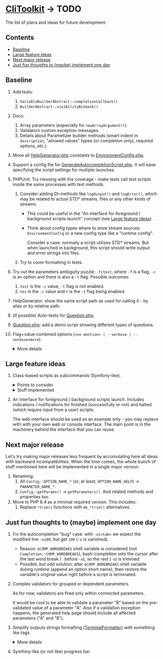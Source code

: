 # [CliToolkit](../README.md) -> TODO

The list of plans and ideas for future development.

## Contents

- [Baseline](#baseline)
- [Large feature ideas](#large-feature-ideas)
- [Next major release](#next-major-release)
- [Just fun thoughts to (maybe) implement one day](#just-fun-thoughts-to-maybe-implement-one-day)

## Baseline

1. Add tests:
    1. `VariableBuilderAbstract::completionCallback()`
    1. `BuilderAbstract::visibilityBitmask()`
1. Docs:
    1. Array parameters (especially for `newArrayArgument()`).
    1. Validators custom exception messages.
    1. Details about Parametizer builder methods
       (smart indent in `description`, "allowed values" types (or completion only), required options, etc.).
1. Move all [HelpGenerator.php](../src/Parametizer/Config/HelpGenerator.php) constants
     to [EnvironmentConfig.php](../src/Parametizer/EnvironmentConfig.php).
1. Support a config file for
   [GenerateAutocompletionScript.php](../tools/cli-toolkit/ScriptClasses/GenerateAutocompletionScript.php). It will ease
   specifying the script settings for multiple launches.
1. PHPUnit: Try messing with the coverage - make tests call test scripts inside the same processes with test methods.
    1. Consider adding DI-methods like `logOutput()` and `logError()`, which may be related to actual STD* streams,
       files or any other kinds of streams.
        * This could be useful in the "An interface for foreground / background scripts launch" concept
          (see [Large feature ideas](#large-feature-ideas)).
        * Think about config types where to store stream sources: `EnvironmentConfig` or a new config type like
          a "runtime config".
          
          Consider a case: normally a script utilizes STD* streams. But when launched in background,
          this script should write output and error strings into files.
    1. Try to cover formatting in tests.
1. Try out the parameters ambiguity puzzle: `-fctest`, where `-f` is a flag, `-c` is an option and there is
   also a `-t` flag. Possible outcomes:
    1. `test` is the `-c` value, `-t` flag is not enabled.
    1. `tes` is the `-c` value and `t` is the `-t` flag being enabled.
1. HelpGenerator: show the same script path as used for calling it - by alias or by relative path.
1. (if possible) Auto-tests for [Question.php](../src/Question/Question.php).
1. [Question.php](../src/Question/Question.php): add a demo script showing different types of questions.
1. Flag+value combined options (`<no mention> | --verbose | --verbose=more`).

   <details>
   <summary>More details</summary>

   Possible states:
    * A parameter is not mentioned: the value is `null` or `false`.
    * A parameter is mentioned as a flag (no specific value): the value is `true` or some default.
    * A parameter is mentioned with a value.

   See also [symfony implementation](https://symfony.com/doc/current/console/input.html#options-with-optional-arguments)
   as an example.

   Points to consider:
    1. Solve the ambiguity:
        * For `-vo` always consider `-v` as an ordinal option (unless it is a flag-only option)
          and `o` as a value for `-v`.
          If `-v` is flag-only, then `o` should be a flag-like (a flag-only or a flag-or-option).
        * `-vv` should not be considered as the same flag mentioned twice (unless it is a flag-only option).
          It is an option `-v` with a value `v`.
        * For `-v more` consider `more` as a value for `-v` (unless `-v` is a flag-only option).
          If you want to pass `more` as an argument value and use flag-or-option `-v` as a flag, specify a double dash:
          `-v -- more`
    1. Show explicitly such an option type on a generated help page.

   Subtasks:
    1. `--help=more` shows hidden parameters (any visibility mask) like internal autocomplete-related
   parameters.

   </details>

## Large feature ideas

1. Class-based scripts as subcommands (Symfony-like).
    <details>
    <summary>Points to consider</summary>

    1. Renaming section:
        1. `ScriptDetector` -> `ScriptClassDetector`
            1. `ScriptDetector*Test` -> `ScriptClassDetector*Test`
        1. `ScriptAbstract` -> `ScriptClassAbstract`
    1. - [ ] Split `TestCaseAbstract` into all-tests-related and parametizer-only-related.

         Use the former for non-parametizer tests.
    1. - [ ] Try easing `ScriptAbstract::getConfiguration()` declaration.
    1. - [ ] "First steps" files generator.
        1. - [ ] Add the generator itself.

             Something that will help users to start using the library quickly and easily. For instance, it should
             create a launcher with some default detection (no cache), maybe add an autocompletion script right away,
             maybe generate a blank script class, etc.
        1. - [ ] Test it.
    1. - [ ] [features-manual.md](features-manual.md):
        1. - [ ] Built-in subcommands.
            1. - [ ] `list` as a default value.
                 No other parameters are processed correctly unless `list` is specified explicitly.
        1. - [ ] [ScriptAbstract.php](../src/Parametizer/Script/ScriptAbstract.php)
        1. - [ ] [ScriptDetector.php](../src/Parametizer/Script/ScriptDetector.php)
        1. - [ ] [launcher.php](../tools/cli-toolkit/launcher.php)
        1. - [ ] `ConfigBuilder::shortDescription()`
    1. - [ ] Scripts launcher may detect ordinal Parametizer-based scripts
         (one of the launcher / "_Environment Config_" config settings).

         Thoughts about such scripts naming:
        * Generate default names by minimal unambiguous paths.
        * Add a Parametizer config option to set a script name (and aliases). Use it as a way to detect such scripts
          and add those to a launcher available commands list.
    1. - [ ] Implement a "typo guesser" like in `composer`:
         
         ```
         $ composer lizstz


         Command "lizstz" is not defined.
         
         
         Do you want to run "list" instead?  (yes/no) [no]:
         >
         ```
    1. - [ ] Support single-named aliases: `cli-toolkit:generate-autocompletion-scripts` is the "main" name for
         a script, that may be also called via `gas` or `generate-completion` aliases.

         ... Or try making a subcommand alias via an autocompletion script.
    1. - [ ] Detected script names may be accessed as subcommand names by specifying their full names
         (autocomplete-powered) or unambiguous first characters substrings (like in Symfony console) - if there are
         scripts `clear-cache` and `clone-config`, the unambiguous enough substrings are `cle` and `clo` respectively.
        1. - [ ] (like in Symfony) In case of composite names each name substring should be mentioned - for
             `cli-toolkit:generate-autocompletion-scripts` you should specify `c:g`
             (if it is unambiguous enough - there are no other scripts named `c*:g*`).
        1. - [ ] Support showing minimum unambiguous shortcuts via the runner list command
             (switched on/off by a flag option).
    1. - [ ] Add a scripts launcher generator that initially stores a path to the CliToolkit engine.
         
         In future, there may also be a path to a settings config file (see the "_Environment Config_" feature below)
         or the config contents itself.
    1. - [ ] Add an alternate script detector. Use it inside
         [GenerateAutocompletionScript.php](../tools/cli-toolkit/ScriptClasses/GenerateAutocompletionScript.php).
        1. - [ ] Plain Parametizer-based scripts.
        1. - [ ] Regular plain scripts.
        1. - [ ] Different detections within a single process.

             Consider a case: search `A/×` except `A/z/×` and set the alias `one`. Then search `A/z/×` and set
             the alias `another`. It may be solved via several `detect()` calls with different search settings.
    1. - [ ] Consider adding even more [backward incompatibilities](todo.md#next-major-release) or delaying
       the next major release, see [already implemented backward incompatibilities](changelog.md#v300).
    1. - [ ] Create a document about values and / or goals of the library.

    </details>
    <details>
    <summary>Stuff implemented</summary>

    1. - [x] Support composite names: 2 parts at least - `section:script` (like in Symfony).
         Single named scripts should be allowed too.
        1. - [x] Also try to allow any amount of parts in a script full name (3, 4, ..., N).
    1. - [x] Remove now obsolete "plain" scripts from `tools/cli-toolkit`
         or replace repeating code with script classes usages.
    1. - [x] Add a built-in subcommand `list` to list all detected scripts with their names and short descriptions.
         Also consider this:
        1. - [x] Update [GenerateMassTestScripts.php](../tools/cli-toolkit/ScriptClasses/Internal/GenerateMassTestScripts.php)
             by adding name sections.
        1. - [x] Add the command automatically for all configs with switches.
        1. - [x] Add filtering by a substring.
        1. - [x] Support different output formats.
        1. - [x] Modify `--help` callback for a script with subcommands: if there is more than X subcommands available,
             do not show the full list of subcommands with usages, mention `list` subcommand instead.
        1. - [x] Use the same mechanism to add `help` subcommand,
             e.g. `git help status` is the same as `git status --help`.
            * The `help` subcommand should be added automatically for each config with a subcommand.
            * Possible values are all available subcommand names for the same switch.
        1. - [x] Update [changelog.md](changelog.md)
    1. - [x] Refactoring stage:
        1. - [x] Rename [utils](../tests/utils) to `Utils` (directory and namespace).
        1. - [x] Apply `TestUtils::newConfig()` in all test scripts.
        1. - [x] Remove `@noinspection SpellCheckingInspection` where possible
             by replacing substrings with "more typo friendly".
    1. - [x] Make `list` as the default value for a subcommand switch.
    1. - [x] Ensure a parent config parameter is not shadowed by a subcommand name as a key for
         a subcommand request subarray.

         Example: add `list` argument to a launcher and lose it's value after `CliRequestProcessor` replaces it with
         `list` subcommand branch request.
    1. - [x] Add manual short description support - in case automatic short description is not so good.
        1. - [x] Add a short description to built-in subcommands where needed.
    1. - [x] Add `ScriptLauncher` to keep all launchers common code.
        * [ScriptDetector.php](../src/Parametizer/Script/ScriptDetector.php) may be created by default with
          a single search path `__DIR__` and its own path as an exception.
    1. - [x] Support `EnvironmentConfig` setup:
        1. - [x] ~~See if `$_SERVER` may be used instead of `debug_backtrace()`.~~
        1. - [x] A script class skeleton should support a method to set an `EnvironmentConfig` instance received from
             a script launcher or (otherwise) created from scratch (including the config file autoloader).
            * ~~If an `EnvironmentConfig` instance is passed from a launcher to a script class, it should be treated
              as a default config (not a forced only-config) - a script class should be able to _update_ parameters.~~
        1. - [x] ~~Think about the load priorities: a) launcher env config instance,
             b) script class subtree config files.~~
        1. - [x] ~~Try easing `ScriptAbstract::getConfiguration()` declaration, consider making an empty `ConfigBuilder`
             instance "automatically" by making `getConfiguration()` non-static or in a separate method.~~
    1. - [x] Make `newSubcommandSwitch()` optional.

         Only a single subcommand switch is possible, so there is no need to specify its name explicitly
         (but it's still should be possible if customization is preferred).

         Also, rename  throughout the whole project:

        1. - [x] "subcommandValue" to "subcommandName".
        1. - [x] "subcommand value" to "subcommand name".
        1. - [x] "subcommandSwitchValue" to "subcommandName".
    1. - [x] Test performance on many files.
        1. - [x] Create test classes generator to generate lost of class-based scripts.
        1. - [x] Compare file tokenizer vs regexp.
            * Tokenizer works 20% slower, same memory usage. Replaced with regexp.
        1. - [x] A generated launcher should also show time elapsed and RAM usage.
        1. - [x] ~~Remove
             [GenerateMassTestScripts.php](../tools/cli-toolkit/ScriptClasses/Internal/GenerateMassTestScripts.php) from
             the launcher, make it not detectable by
             [GenerateAutocompletionScript.php](../tools/cli-toolkit/ScriptClasses/GenerateAutocompletionScript.php).~~
        1. - [x] Try removing script name parts and subcommand name regexp validations. Think if caching is needed.
        1. - [x] Consider adding optional caching in [ScriptDetector.php](../src/Parametizer/Script/ScriptDetector.php).
            * Searching in large projects (~ 5GB) may last for 30+ seconds!
        1. - [x] Test `EnvironmentConfig` config autoload performance with lots (1K+) of files.
    1. - [x] TEST
        1. - [x] [ScriptDetector.php](../src/Parametizer/Script/ScriptDetector.php):
            1. - [x] Base script classes detection.
            1. - [x] Consider a case: script classes are spread all over a huge project. The only search path is
                 the huge project's root directory. A full scan may take a while.
 
                 Consider caching:
 
                * ~~by a setting and/or based on all scanned files count;~~
                * ~~possible automatic invalidation condition;~~
                * easy to use manual cache clear tool.
            1. - [x] No abstract classes are detected ~~and (if possible) loaded into memory~~.
            1. - [x] Final classes are detected too.
            1. - [x] Classes without namespaces are detected too.
            1. - [x] Several search paths.
            1. - [x] Exclude (black-list) exact paths ~~or parts of~~.
            1. - [x] ~~Force-include (white-over-black) parts of paths.~~
            1. - [x] ~~Force-include (white-over-black) exact paths.~~
            1. - [x] Invalid / not readable paths.
            1. - [x] Names are naturally sorted (`script2` is placed above `script10`).
            1. - [x] Do not process duplicate paths (local vs real paths).
        1. - [x] [ScriptLauncher.php](../src/Parametizer/Script/ScriptLauncher/ScriptLauncher.php)
            1. - [x] Defaults in the constructor: a detector (with caching DISabled) and a config.
        1. - [x] [ScriptAbstract.php](../src/Parametizer/Script/BuiltinSubcommand/ScriptAbstract.php)
            1. - [x] Simple and composite names (with sections).
            1. - [x] `getLocalName()` must not be empty.
            1. - [x] `getLocalName()` auto name generation:
                 `name`, `Name`, `SomeName`, `PDF`, `SomeNamePDF`, `PDFSomeName`, `SomePDFName`
        1. - [x] [cli-toolkit](../tools/cli-toolkit)
            1. - [x] [GenerateAutocompletionScript.php](../tools/cli-toolkit/ScriptClasses/GenerateAutocompletionScript.php)
 
                 Functional tests that look for substrings in generated files.
            1. - [x] [GenerateEnvConfig.php](../tools/cli-toolkit/ScriptClasses/GenerateEnvConfig.php)
 
                 Just assert generated file's contents.
    </details>
1. An interface for foreground / background scripts launch. Includes indications / notifications
   for finished (successfully or not) and halted (which require input from a user) scripts.

   The web interface should be used as an example only - you may replace with with your own web or console interface.
   The main point is in the machinery behind the interface that you can reuse.

## Next major release

Let's try making major releases less frequent by accumulating here all ideas with backward incompatibilities.
When the time comes, the whole bunch of stuff mentioned here will be implemented in a single major version.

1. Renaming:
    1. All `Config::OPTION_NAME_*` (or, at least, `OPTION_NAME_HELP`) -> `PARAMETER_NAME_*`.
    1. `Config::getParams()` -> `getParameters()`. And related methods and properties too.
1. Move to PHP 8.4 as a minimal required version. This includes:
    1. Replace `*trim()` functions with `mb_*trim()` alternatives.

## Just fun thoughts to (maybe) implement one day

1. Fix the autocompletion "bug" case: with `-o1<tab>` we expect the modified line `-o100`,
   but get `100` (`-o` is vanished).
    * Reason: `$COMP_WORDBREAKS` shell variable is considered (not `Completion::COMP_WORDBREAKS`), bash-completion
      sets the cursor after the last word break (` ` before `-o`), so the rest (`-o`) is trimmed.
    * Possible, but odd solution: alter `$COMP_WORDBREAKS` shell variable during runtime (append an option short name),
      then restore the variable's original value right before a script is terminated.
1. Complex validators for grouped or dependent parameters.

   As for now, validators are fired only within connected parameters.

   It would be cool to be able to validate a parameter "B" based on the pre-validated value of a parameter "A".
   Also if a validation exception happens, the generated help page should include all affected parameters
   ("A" and "B").
1. Simplify outputs strings formatting ([TerminalFormatter](../src/TerminalFormatter.php)) with something like tags.

   <details>
   <summary>More details</summary>

   Something like `"value: '<itemValue>{$value}</itemValue>'"` instead of
   `"value: '" . $errorFormatter->itemValue($value) . "'"`.
   See also [symfony coloring](https://symfony.com/doc/current/console/coloring.html) as an example.

   Points to consider:
    * If formatting is disabled, the tags should be stripped from strings before outputting.
    * Ignore (for formatting or stripping) not supported tags.
    * Create a mean to escape a tag - to output it as is (for instance, as a formatting example).
    * Use this feature to improve current built-in formatting - to simplify and shorten the code.
   </details>
1. Symfony-like (or not like) progress bar.
